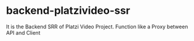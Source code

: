 # backend-platzivideo-ssr
It is the Backend SRR of Platzi Video Project. Function like a Proxy between API and Client
